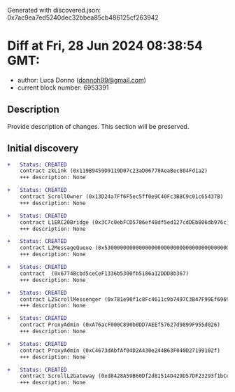 Generated with discovered.json: 0x7ac9ea7ed5240dec32bbea85cb486125cf263942

# Diff at Fri, 28 Jun 2024 08:38:54 GMT:

- author: Luca Donno (<donnoh99@gmail.com>)
- current block number: 6953391

## Description

Provide description of changes. This section will be preserved.

## Initial discovery

```diff
+   Status: CREATED
    contract zkLink (0x119B9459D9119D07c23aD06778AeaBec804Fd1a2)
    +++ description: None
```

```diff
+   Status: CREATED
    contract ScrollOwner (0x13D24a7Ff6F5ec5ff0e9C40Fc3B8C9c01c65437B)
    +++ description: None
```

```diff
+   Status: CREATED
    contract L1ERC20Bridge (0x3C7c0ebFCD5786ef48df5ed127cdDEb806db976c)
    +++ description: None
```

```diff
+   Status: CREATED
    contract L2MessageQueue (0x5300000000000000000000000000000000000000)
    +++ description: None
```

```diff
+   Status: CREATED
    contract  (0x6774Bcbd5ceCeF1336b5300fb5186a12DDD8b367)
    +++ description: None
```

```diff
+   Status: CREATED
    contract L2ScrollMessenger (0x781e90f1c8Fc4611c9b7497C3B47F99Ef6969CbC)
    +++ description: None
```

```diff
+   Status: CREATED
    contract ProxyAdmin (0xA76acF000C890b0DD7AEEf57627d9899F955d026)
    +++ description: None
```

```diff
+   Status: CREATED
    contract ProxyAdmin (0xC4673dAbfAf04D2A430e244B63F040D27199102f)
    +++ description: None
```

```diff
+   Status: CREATED
    contract ScrollL2Gateway (0xd8428A59B60Df2d81514D429D57DF23293f1bCe7)
    +++ description: None
```
